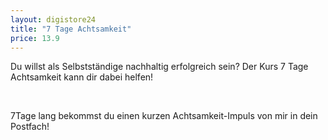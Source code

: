 ```yaml
---
layout: digistore24
title: "7 Tage Achtsamkeit"
price: 13.9
---
```

<p>Du willst als Selbstst&#xE4;ndige nachhaltig erfolgreich sein? Der Kurs 7 Tage Achtsamkeit kann dir dabei helfen!</p>
<p>&#xA0;</p>
<p>7Tage lang bekommst du einen kurzen Achtsamkeit-Impuls von mir in dein Postfach!</p>